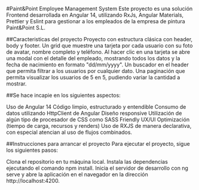 #Paint&Point Employee Management System
Este proyecto es una solución Frontend desarrollada en Angular 14, utilizando RxJs, Angular Materials, Prettier y Eslint para gestionar a los empleados de la empresa de pintura Paint&Point S.L.

##Caracteristicas del proyecto
Proyecto con estructura clásica con header, body y footer.
Un grid que muestre una tarjeta por cada usuario con su foto de avatar, nombre completo y teléfono.
Al hacer clic en una tarjeta se abre una modal con el detalle del empleado, mostrando todos los datos y la fecha de nacimiento en formato "dd/mm/yyyy".
Un buscador en el header que permita filtrar a los usuarios por cualquier dato.
Una paginación que permita visualizar los usuarios de 5 en 5, pudiendo variar la cantidad a mostrar.

##Se hace incapie en los siguientes aspectos:

Uso de Angular 14
Código limpio, estructurado y entendible
Consumo de datos utilizando HttpClient de Angular
Diseño responsive
Utilización de algún tipo de procesador de CSS como SASS
Friendly UX/UI
Optimización (tiempo de carga, recursos y renders)
Uso de RXJS de manera declarativa, con especial atencian al uso de flujos combinados.

##Instrucciones para arrancar el proyecto
Para ejecutar el proyecto, sigue los siguientes pasos:

Clona el repositorio en tu máquina local.
Instala las dependencias ejecutando el comando npm install.
Inicia el servidor de desarrollo con ng serve y abre la aplicación en el navegador en la dirección http://localhost:4200.
